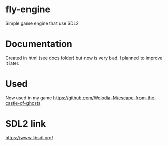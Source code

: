 # fly-engine
Simple game engine that use SDL2

# Documentation
Created in html (see docs folder) but now is very bad. I planned to improve it later.

# Used
Now used in my game https://github.com/Wolodia-M/escape-from-the-castle-of-ghosts

# SDL2 link
https://www.libsdl.org/
